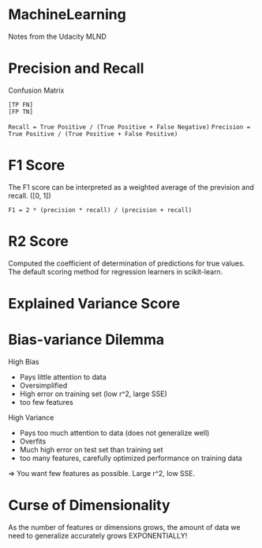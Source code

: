 # MachineLearning
Notes from the Udacity MLND

# Precision and Recall
Confusion Matrix
```
[TP FN]
[FP TN]
```

`Recall = True Positive / (True Positive + False Negative)`
`Precision = True Positive / (True Positive + False Positive)`

# F1 Score
The F1 score can be interpreted as a weighted average of the prevision and recall. ([0, 1])
```
F1 = 2 * (precision * recall) / (precision + recall)
```

# R2 Score
Computed the coefficient of determination of predictions for true values.
The default scoring method for regression learners in scikit-learn.

# Explained Variance Score

# Bias-variance Dilemma
High Bias
- Pays little attention to data
- Oversimplified
- High error on training set (low r^2, large SSE)
- too few features

High Variance
- Pays too much attention to data (does not generalize well)
- Overfits
- Much high error on test set than training set
- too many features, carefully optimized performance on training data

=> You want few features as possible. Large r^2, low SSE.

# Curse of Dimensionality
As the number of features or dimensions grows, the amount of data we need to generalize accurately grows EXPONENTIALLY!
